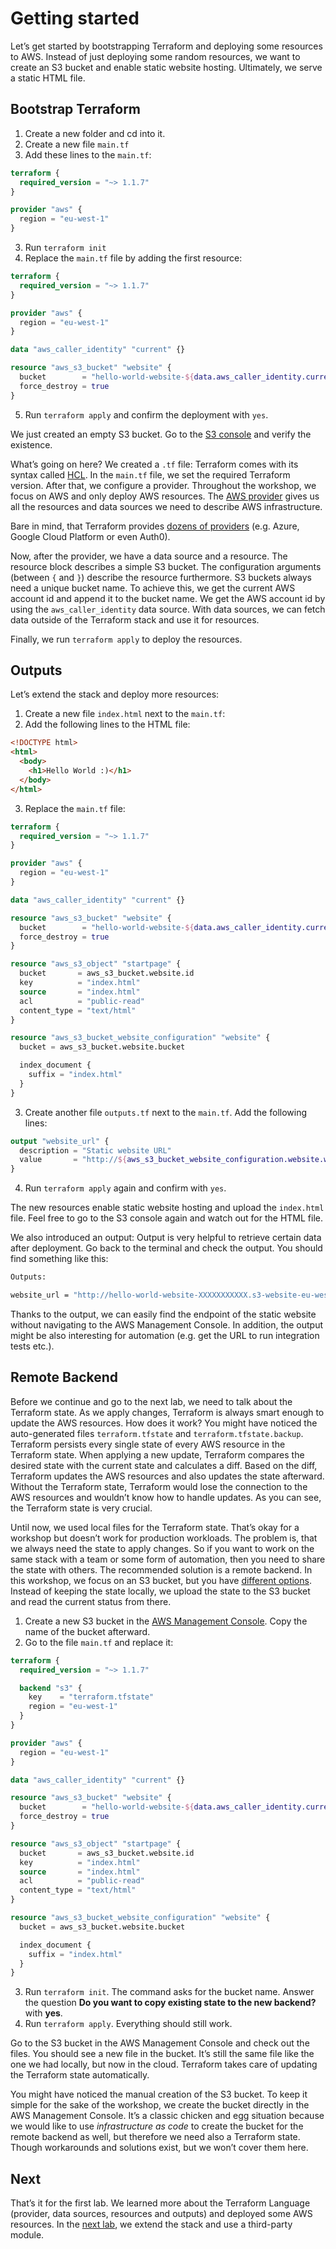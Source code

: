 # Getting started

Let’s get started by bootstrapping Terraform and deploying some resources to AWS. Instead of just deploying some random resources, we want to create an S3 bucket and enable static website hosting. Ultimately, we serve a static HTML file.
  
## Bootstrap Terraform

1. Create a new folder and cd into it.
1. Create a new file `main.tf`
2. Add these lines to the `main.tf`:
  ```tf
  terraform {
    required_version = "~> 1.1.7"
  }

  provider "aws" {
    region = "eu-west-1"
  }
  ```
3. Run `terraform init`
4. Replace the `main.tf` file by adding the first resource:
  ```tf
  terraform {
    required_version = "~> 1.1.7"
  }

  provider "aws" {
    region = "eu-west-1"
  }

  data "aws_caller_identity" "current" {}

  resource "aws_s3_bucket" "website" {
    bucket        = "hello-world-website-${data.aws_caller_identity.current.account_id}"
    force_destroy = true
  }
  ```
5. Run `terraform apply` and confirm the deployment with `yes`.

We just created an empty S3 bucket. Go to the [S3 console](https://s3.console.aws.amazon.com/s3/buckets) and verify the existence. 

What’s going on here? We created a `.tf` file: Terraform comes with its syntax called [HCL](https://www.terraform.io/language/syntax/configuration). In the `main.tf` file, we set the required Terraform version. After that, we configure a provider. Throughout the workshop, we focus on AWS and only deploy AWS resources. The [AWS provider](https://www.terraform.io/language/providers) gives us all the resources and data sources we need to describe AWS infrastructure.

Bare in mind, that Terraform provides [dozens of providers](https://registry.terraform.io/browse/providers) (e.g. Azure, Google Cloud Platform or even Auth0).

Now, after the provider, we have a data source and a resource. The resource block describes a simple S3 bucket. The configuration arguments (between `{` and `}`) describe the resource furthermore. S3 buckets always need a unique bucket name. To achieve this, we get the current AWS account id and append it to the bucket name. We get the AWS account id by using the `aws_caller_identity` data source. With data sources, we can fetch data outside of the Terraform stack and use it for resources.

Finally, we run `terraform apply` to deploy the resources.

## Outputs

Let’s extend the stack and deploy more resources:

1. Create a new file `index.html` next to the `main.tf`:
2. Add the following lines to the HTML file:
  ```html
  <!DOCTYPE html>
  <html>
    <body>
      <h1>Hello World :)</h1>
    </body>
  </html>
  ```
3. Replace the `main.tf` file:
  ```tf
  terraform {
    required_version = "~> 1.1.7"
  }

  provider "aws" {
    region = "eu-west-1"
  }

  data "aws_caller_identity" "current" {}

  resource "aws_s3_bucket" "website" {
    bucket        = "hello-world-website-${data.aws_caller_identity.current.account_id}"
    force_destroy = true
  }

  resource "aws_s3_object" "startpage" {
    bucket       = aws_s3_bucket.website.id
    key          = "index.html"
    source       = "index.html"
    acl          = "public-read"
    content_type = "text/html"
  }

  resource "aws_s3_bucket_website_configuration" "website" {
    bucket = aws_s3_bucket.website.bucket

    index_document {
      suffix = "index.html"
    }
  }
  ```
3. Create another file `outputs.tf` next to the `main.tf`. Add the following lines:
  ```tf
  output "website_url" {
    description = "Static website URL"
    value       = "http://${aws_s3_bucket_website_configuration.website.website_endpoint}"
  }
  ```
4. Run `terraform apply` again and confirm with `yes`.

The new resources enable static website hosting and upload the `index.html` file. Feel free to go to the S3 console again and watch out for the HTML file.

We also introduced an output: Output is very helpful to retrieve certain data after deployment. Go back to the terminal and check the output. You should find something like this: 

```sh
Outputs:

website_url = "http://hello-world-website-XXXXXXXXXXX.s3-website-eu-west-1.amazonaws.com"
```

Thanks to the output, we can easily find the endpoint of the static website without navigating to the AWS Management Console. In addition, the output might be also interesting for automation (e.g. get the URL to run integration tests etc.).

## Remote Backend

Before we continue and go to the next lab, we need to talk about the Terraform state. As we apply changes, Terraform is always smart enough to update the AWS resources. How does it work? You might have noticed the auto-generated files `terraform.tfstate` and `terraform.tfstate.backup`. Terraform persists every single state of every AWS resource in the Terraform state. When applying a new update, Terraform compares the desired state with the current state and calculates a diff. Based on the diff, Terraform updates the AWS resources and also updates the state afterward. Without the Terraform state, Terraform would lose the connection to the AWS resources and wouldn’t know how to handle updates. As you can see, the Terraform state is very crucial.

Until now, we used local files for the Terraform state. That’s okay for a workshop but doesn’t work for production workloads. The problem is, that we always need the state to apply changes. So if you want to work on the same stack with a team or some form of automation, then you need to share the state with others. The recommended solution is a remote backend. In this workshop, we focus on an S3 bucket, but you have [different options](https://www.terraform.io/language/settings/backends). Instead of keeping the state locally, we upload the state to the S3 bucket and read the current status from there.

1. Create a new S3 bucket in the [AWS Management Console](https://s3.console.aws.amazon.com/s3/bucket/create?region=eu-west-1). Copy the name of the bucket afterward.
2. Go to the file `main.tf` and replace it:
  ```tf
  terraform {
    required_version = "~> 1.1.7"

    backend "s3" {
      key    = "terraform.tfstate"
      region = "eu-west-1"
    }
  }

  provider "aws" {
    region = "eu-west-1"
  }

  data "aws_caller_identity" "current" {}

  resource "aws_s3_bucket" "website" {
    bucket        = "hello-world-website-${data.aws_caller_identity.current.account_id}"
    force_destroy = true
  }

  resource "aws_s3_object" "startpage" {
    bucket       = aws_s3_bucket.website.id
    key          = "index.html"
    source       = "index.html"
    acl          = "public-read"
    content_type = "text/html"
  }

  resource "aws_s3_bucket_website_configuration" "website" {
    bucket = aws_s3_bucket.website.bucket

    index_document {
      suffix = "index.html"
    }
  }
  ```
3. Run `terraform init`. The command asks for the bucket name. Answer the question **Do you want to copy existing state to the new backend?** with **yes**.
4. Run `terraform apply`. Everything should still work.

Go to the S3 bucket in the AWS Management Console and check out the files. You should see a new file in the bucket. It’s still the same file like the one we had locally, but now in the cloud. Terraform takes care of updating the Terraform state automatically.

You might have noticed the manual creation of the S3 bucket. To keep it simple for the sake of the workshop, we create the bucket directly in the AWS Management Console. It’s a classic chicken and egg situation because we would like to use *infrastructure as code* to create the bucket for the remote backend as well, but therefore we need also a Terraform state. Though workarounds and solutions exist, but we won’t cover them here.

## Next

That’s it for the first lab. We learned more about the Terraform Language (provider, data sources, resources and outputs) and deployed some AWS resources. In the [next lab](../2-third-party/), we extend the stack and use a third-party module.
